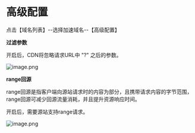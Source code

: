 # **高级配置**

点击【域名列表】--选择加速域名--【高级配置】

**过滤参数**

开启后，CDN将忽略请求URL中 "?" 之后的参数。

![image.png](https://img1.jcloudcs.com/cms/5c01bc8b-7074-4b97-8a70-9bb5009a9df320180118163149.png)

**range回源**

range回源是指客户端向源站请求时的内容为部分，且携带请求内容的字节范围，range回源可减少回源流量消耗，并且提升资源响应时间。

开启后，需要源站支持range请求。

![image.png](https://img1.jcloudcs.com/cms/e3069686-236f-45c0-8868-8c199c46983720180118163407.png)